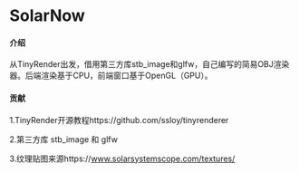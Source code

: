 # SolarNow

#### 介绍
从TinyRender出发，借用第三方库stb_image和glfw，自己编写的简易OBJ渲染器。后端渲染基于CPU，前端窗口基于OpenGL（GPU）。

#### 贡献
1.TinyRender开源教程https://github.com/ssloy/tinyrenderer

2.第三方库 stb_image 和 glfw

3.纹理贴图来源https://www.solarsystemscope.com/textures/
